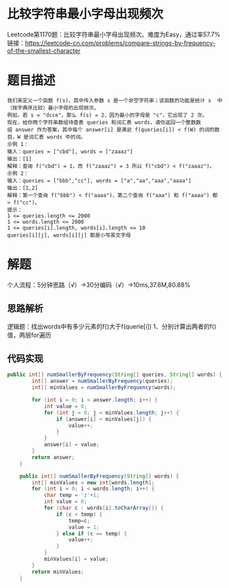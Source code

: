 # 比较字符串最小字母出现频次
Leetcode第1170题：比较字符串最小字母出现频次。难度为Easy，通过率57.7%  
链接：https://leetcode-cn.com/problems/compare-strings-by-frequency-of-the-smallest-character
# 题目描述
    我们来定义一个函数 f(s)，其中传入参数 s 是一个非空字符串；该函数的功能是统计 s  中（按字典序比较）最小字母的出现频次。
    例如，若 s = "dcce"，那么 f(s) = 2，因为最小的字母是 "c"，它出现了 2 次。
    现在，给你两个字符串数组待查表 queries 和词汇表 words，请你返回一个整数数组 answer 作为答案，其中每个 answer[i] 是满足 f(queries[i]) < f(W) 的词的数目，W 是词汇表 words 中的词。
    示例 1：
    输入：queries = ["cbd"], words = ["zaaaz"]
    输出：[1]
    解释：查询 f("cbd") = 1，而 f("zaaaz") = 3 所以 f("cbd") < f("zaaaz")。
    示例 2：
    输入：queries = ["bbb","cc"], words = ["a","aa","aaa","aaaa"]
    输出：[1,2]
    解释：第一个查询 f("bbb") < f("aaaa")，第二个查询 f("aaa") 和 f("aaaa") 都 > f("cc")。
    提示：
    1 <= queries.length <= 2000
    1 <= words.length <= 2000
    1 <= queries[i].length, words[i].length <= 10
    queries[i][j], words[i][j] 都是小写英文字母
# 解题
个人流程：5分钟思路（√）->30分编码（√）->10ms,37.6M,80.88%
## 思路解析
逻辑题：找出words中有多少元素的f()大于f(querie[i])
1、分别计算出两者的f()值，两层for遍历

## 代码实现  
```java
public int[] numSmallerByFrequency(String[] queries, String[] words) {
        int[] answer = numSmallerByFrequency(queries);
        int[] minValues = numSmallerByFrequency(words);

        for (int i = 0; i < answer.length; i++) {
            int value = 0;
            for (int j = 0; j < minValues.length; j++) {
                if (answer[i] < minValues[j]) {
                    value++;
                }
            }
            answer[i] = value;
        }
        return answer;
    }

    public int[] numSmallerByFrequency(String[] words) {
        int[] minValues = new int[words.length];
        for (int i = 0; i < words.length; i++) {
            char temp = 'z'+1;
            int value = 0;
            for (char c : words[i].toCharArray()) {
                if (c < temp) {
                    temp=c;
                    value = 1;
                } else if (c == temp) {
                    value++;
                }
            }
            minValues[i] = value;
        }
        return minValues;
    }
```
